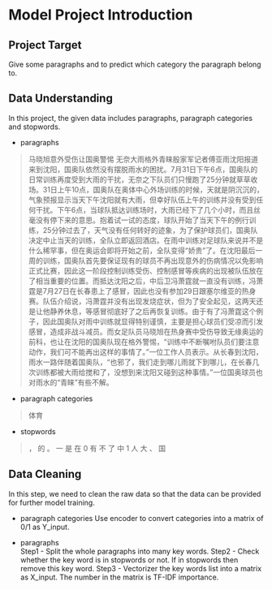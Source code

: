 # Model Project Introduction  

## Project Target  
Give some paragraphs and to predict which category the paragraph belong to.

## Data Understanding  
In this project, the given data includes paragraphs, paragraph categories and stopwords.  
* paragraphs
> 马晓旭意外受伤让国奥警惕 无奈大雨格外青睐殷家军记者傅亚雨沈阳报道 来到沈阳，国奥队依然没有摆脱雨水的困扰。7月31日下午6点，国奥队的日常训练再度受到大雨的干扰，无奈之下队员们只慢跑了25分钟就草草收场。31日上午10点，国奥队在奥体中心外场训练的时候，天就是阴沉沉的，气象预报显示当天下午沈阳就有大雨，但幸好队伍上午的训练并没有受到任何干扰。下午6点，当球队抵达训练场时，大雨已经下了几个小时，而且丝毫没有停下来的意思。抱着试一试的态度，球队开始了当天下午的例行训练，25分钟过去了，天气没有任何转好的迹象，为了保护球员们，国奥队决定中止当天的训练，全队立即返回酒店。在雨中训练对足球队来说并不是什么稀罕事，但在奥运会即将开始之前，全队变得“娇贵”了。在沈阳最后一周的训练，国奥队首先要保证现有的球员不再出现意外的伤病情况以免影响正式比赛，因此这一阶段控制训练受伤、控制感冒等疾病的出现被队伍放在了相当重要的位置。而抵达沈阳之后，中后卫冯萧霆就一直没有训练，冯萧霆是7月27日在长春患上了感冒，因此也没有参加29日跟塞尔维亚的热身赛。队伍介绍说，冯萧霆并没有出现发烧症状，但为了安全起见，这两天还是让他静养休息，等感冒彻底好了之后再恢复训练。由于有了冯萧霆这个例子，因此国奥队对雨中训练就显得特别谨慎，主要是担心球员们受凉而引发感冒，造成非战斗减员。而女足队员马晓旭在热身赛中受伤导致无缘奥运的前科，也让在沈阳的国奥队现在格外警惕，“训练中不断嘱咐队员们要注意动作，我们可不能再出这样的事情了。”一位工作人员表示。从长春到沈阳，雨水一路伴随着国奥队，“也邪了，我们走到哪儿雨就下到哪儿，在长春几次训练都被大雨给搅和了，没想到来沈阳又碰到这种事情。”一位国奥球员也对雨水的“青睐”有些不解。
* paragraph categories
> 体育
* stopwords
> ，
的
。
一
是
在
0
有
不
了
中
1
人
大
、
国

## Data Cleaning  
In this step, we need to clean the raw data so that the data can be provided for further model training.

* paragraph categories
Use encoder to convert categories into a matrix of 0/1 as Y_input.

* paragraphs  
  Step1 - Split the whole paragraphs into many key words.
  Step2 - Check whether the key word is in stopwords or not. If in stopwords then remove this key word.
  Step3 - Vectorizer the key words list into a matrix as X_input. The number in the matrix is TF-IDF importance.

